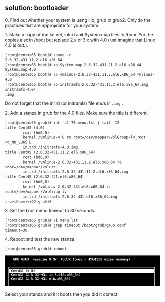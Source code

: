 ## solution: bootloader

0\. Find out whether your system is using lilo, grub or grub2. Only do
the practices that are appropriate for your system.

1\. Make a copy of the kernel, initrd and System.map files in /boot. Put
the copies also in /boot but replace 2.x or 3.x with 4.0 (just imagine
that Linux 4.0 is out.).

    [root@centos65 boot]# uname -r
    2.6.32-431.11.2.el6.x86_64
    [root@centos65 boot]# cp System.map-2.6.32-431.11.2.el6.x86_64 System.map-4.0
    [root@centos65 boot]# cp vmlinuz-2.6.32-431.11.2.el6.x86_64 vmlinuz-4.0
    [root@centos65 boot]# cp initramfs-2.6.32-431.11.2.el6.x86_64.img initramfs-4.0\
    .img

Do not forget that the initrd (or initramfs) file ends in `.img` .

2\. Add a stanza in grub for the 4.0 files. Make sure the title is
different.

    [root@centos65 grub]# cut -c1-70 menu.lst | tail -12
    title CentOS (4.0)
            root (hd0,0)
            kernel /vmlinuz-4.0 ro root=/dev/mapper/VolGroup-lv_root rd_NO_LUKS L
            initrd /initramfs-4.0.img
    title CentOS (2.6.32-431.11.2.el6.x86_64)
            root (hd0,0)
            kernel /vmlinuz-2.6.32-431.11.2.el6.x86_64 ro root=/dev/mapper/VolGro
            initrd /initramfs-2.6.32-431.11.2.el6.x86_64.img
    title CentOS (2.6.32-431.el6.x86_64)
            root (hd0,0)
            kernel /vmlinuz-2.6.32-431.el6.x86_64 ro root=/dev/mapper/VolGroup-lv
            initrd /initramfs-2.6.32-431.el6.x86_64.img
    [root@centos65 grub]#

3\. Set the boot menu timeout to 30 seconds.

    [root@centos65 grub]# vi menu.lst
    [root@centos65 grub]# grep timeout /boot/grub/grub.conf
    timeout=30

4\. Reboot and test the new stanza.

    [root@centos65 grub]# reboot

![](images/grub1_centos.png)

Select your stanza and if it boots then you did it correct.
